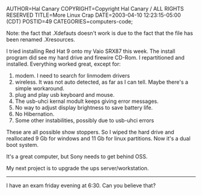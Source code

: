 AUTHOR=Hal Canary
COPYRIGHT=Copyright Hal Canary / ALL RIGHTS RESERVED
TITLE=More Linux Crap
DATE=2003-04-10 12:23:15-05:00 (CDT)
POSTID=49
CATEGORIES=computers-code;

Note: the fact that .Xdefauts doesn't work is due to the fact that the file has been renamed .Xresources.

I tried installing Red Hat 9 onto my Vaio SRX87 this week. The install program did see my hard drive and firewire CD-Rom. I repartitioned and installed. Everything worked great, except for:

1.  modem. I need to search for linmodem drivers
2.  wireless. It was not auto detected, as far as I can tell. Maybe there's a simple workaround.
3.  plug and play usb keyboard and mouse.
4.  The usb-uhci kernal modult keeps giving error messages.
5.  No way to adjust display brightness to save battery life.
6.  No Hibernation.
7.  Some other instabilities, possibly due to usb-uhci errors

These are all possible show stoppers. So I wiped the hard drive and reallocated 9 Gb for windows and 11 Gb for linux partitions. Now it's a dual boot system.

It's a great computer, but Sony needs to get behind OSS.

My next project is to upgrade the ups server/workstation.

* * *

I have an exam friday evening at 6:30. Can you believe that?
